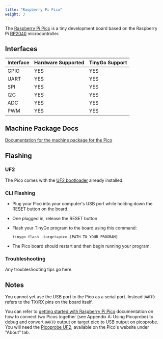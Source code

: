 ```yaml
---
title: "Raspberry Pi Pico"
weight: 3
---
```


The [Raspberry Pi Pico](https://www.raspberrypi.org/products/raspberry-pi-pico/) is a tiny development board based on the Raspberry Pi [RP2040](https://datasheets.raspberrypi.org/rp2040/rp2040-datasheet.pdf) microcontroller.

## Interfaces

| Interface | Hardware Supported | TinyGo Support |
| --------- | ------------- | ----- |
| GPIO      | YES | YES |
| UART      | YES | YES |
| SPI      | YES | YES |
| I2C      | YES | YES |
| ADC      | YES | YES |
| PWM      | YES | YES |

## Machine Package Docs

[Documentation for the machine package for the Pico](../machine/pico)

## Flashing

### UF2

The Pico comes with the [UF2 bootloader](https://github.com/Microsoft/uf2) already installed.

### CLI Flashing

- Plug your Pico into your computer's USB port while holding down the RESET button on the board.
- One plugged in, release the RESET button.
- Flash your TinyGo program to the board using this command:

    ```shell
    tinygo flash -target=pico [PATH TO YOUR PROGRAM]
    ```

- The Pico board should restart and then begin running your program.

### Troubleshooting

Any troubleshooting tips go here.

## Notes

You cannot yet use the USB port to the Pico as a serial port. Instead `UART0` refers to the TX/RX pins on the board itself.

You can refer to [getting started with Raspberry Pi Pico](https://datasheets.raspberrypi.org/pico/getting-started-with-pico.pdf) documentation on how to connect two Picos together (see Appendix A: Using Picoprobe) to debug and convert `UART0` output on target pico to USB output on picoprobe. You will need the [Picoprobe UF2](https://www.raspberrypi.org/documentation/rp2040/getting-started/#board-specifications), available on the Pico's website under "About" tab.
